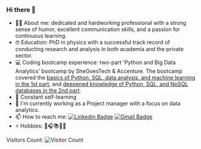 ### Hi there 👋
- 👩‍💻 About me: dedicated and hardworking professional with a strong sense of humor, excellent communication skills, and a passion for continuous learning.
- 🤓 Education: PhD in physics with a successful track record of conducting research and analysis in both academia and the private sector.
- 💻 Coding bootcamp experience: two-part 'Python and Big Data Analytics' bootcamp by SheGoesTech & Accenture. The bootcamp covered the [basics of Python, SQL, data analysis, and machine learning in the 1st part](https://github.com/uktukt/SheGoesTech_22), and [deepened knowledge of Python, SQL, and NoSQL databases in the 2nd part](https://github.com/uktukt/Python_SheGoesTech_23_2nd_part).
- 🌱 Constant self-learning
- 🔭 I'm currently working as a Project manager with a focus on data analytics.
- 📫 How to reach me: [![Linkedin Badge](https://img.shields.io/badge/-Dovilė-blue?style=flat-square&logo=Linkedin&logoColor=white&link=https://www.linkedin.com/in/dovile-meskauskaite-5a0a3967/)](https://www.linkedin.com/in/dovile-meskauskaite-5a0a3967/)
[![Gmail Badge](https://img.shields.io/badge/-dovime@gmail.com-c14438?style=flat-square&logo=Gmail&logoColor=white&link=mailto:dovime@gmail.com)](mailto:dovime@gmail.com)
- ⚡ Hobbies: 🦮🎧📚🚴‍♀️

Visitors Count:
![Visitor Count](https://profile-counter.glitch.me/uktukt/count.svg)
